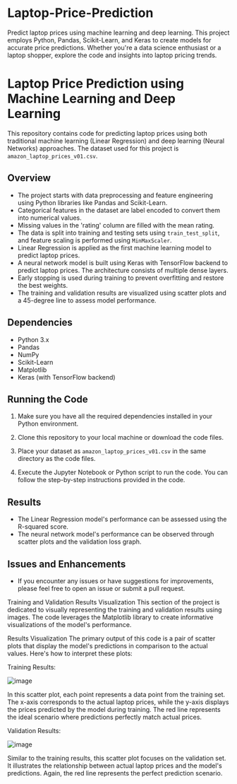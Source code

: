 # Laptop-Price-Prediction
Predict laptop prices using machine learning and deep learning. This project employs Python, Pandas, Scikit-Learn, and Keras to create models for accurate price predictions. Whether you're a data science enthusiast or a laptop shopper, explore the code and insights into laptop pricing trends.


# Laptop Price Prediction using Machine Learning and Deep Learning

This repository contains code for predicting laptop prices using both traditional machine learning (Linear Regression) and deep learning (Neural Networks) approaches. The dataset used for this project is `amazon_laptop_prices_v01.csv`.

## Overview

- The project starts with data preprocessing and feature engineering using Python libraries like Pandas and Scikit-Learn.
- Categorical features in the dataset are label encoded to convert them into numerical values.
- Missing values in the 'rating' column are filled with the mean rating.
- The data is split into training and testing sets using `train_test_split`, and feature scaling is performed using `MinMaxScaler`.
- Linear Regression is applied as the first machine learning model to predict laptop prices.
- A neural network model is built using Keras with TensorFlow backend to predict laptop prices. The architecture consists of multiple dense layers.
- Early stopping is used during training to prevent overfitting and restore the best weights.
- The training and validation results are visualized using scatter plots and a 45-degree line to assess model performance.

## Dependencies

- Python 3.x
- Pandas
- NumPy
- Scikit-Learn
- Matplotlib
- Keras (with TensorFlow backend)

## Running the Code

1. Make sure you have all the required dependencies installed in your Python environment.

2. Clone this repository to your local machine or download the code files.

3. Place your dataset as `amazon_laptop_prices_v01.csv` in the same directory as the code files.

4. Execute the Jupyter Notebook or Python script to run the code. You can follow the step-by-step instructions provided in the code.

## Results

- The Linear Regression model's performance can be assessed using the R-squared score.
- The neural network model's performance can be observed through scatter plots and the validation loss graph.

## Issues and Enhancements

- If you encounter any issues or have suggestions for improvements, please feel free to open an issue or submit a pull request.

  
Training and Validation Results Visualization
This section of the project is dedicated to visually representing the training and validation results using images. The code leverages the Matplotlib library to create informative visualizations of the model's performance.

Results Visualization
The primary output of this code is a pair of scatter plots that display the model's predictions in comparison to the actual values. Here's how to interpret these plots:

Training Results:

![image](https://github.com/LukaNdr/Laptop-Price-Prediction/assets/147658141/e8f9437d-6dce-4d0f-a16b-f6f05778177a)


In this scatter plot, each point represents a data point from the training set. The x-axis corresponds to the actual laptop prices, while the y-axis displays the prices predicted by the model during training. The red line represents the ideal scenario where predictions perfectly match actual prices.

Validation Results:

![image](https://github.com/LukaNdr/Laptop-Price-Prediction/assets/147658141/81df97a4-8bb0-419f-8e59-da559e55a793)


Similar to the training results, this scatter plot focuses on the validation set. It illustrates the relationship between actual laptop prices and the model's predictions. Again, the red line represents the perfect prediction scenario.
